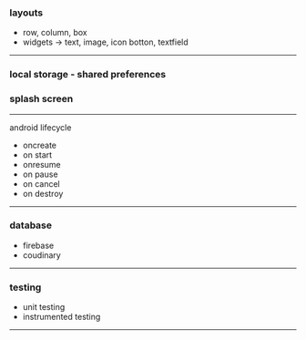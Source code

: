 ### layouts
- row, column, box
- widgets -> text, image, icon botton, textfield

---
### local storage - shared preferences 
### splash screen
---
android lifecycle
- oncreate
- on start
- onresume
- on pause
- on cancel
- on destroy
---
### database
- firebase
- coudinary

---
### testing
- unit testing
- instrumented testing
---
### 